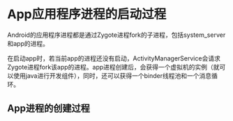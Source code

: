 # App应用程序进程的启动过程

Android的应用程序进程都是通过Zygote进程fork的子进程，包括system_server和app的进程。

在启动app时，若当前app的进程还没有启动，ActivityManagerService会请求Zygote进程fork该app的进程。app进程创建后，会获得一个虚拟机的实例（就可以使用java进行开发组件），同时，还可以获得一个binder线程池和一个消息循环。



## App进程的创建过程

